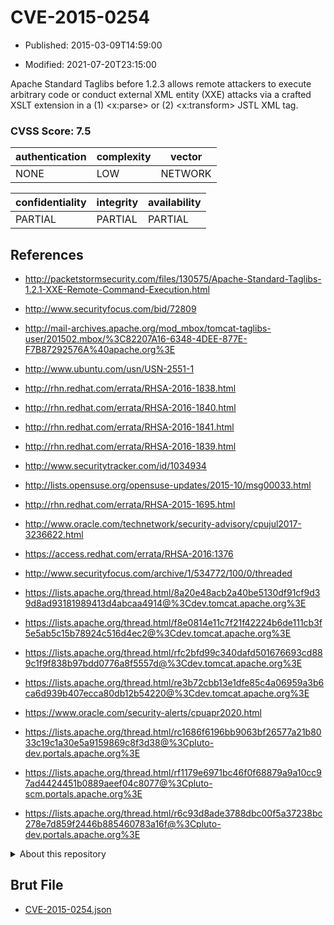 # CVE-2015-0254

- Published: 2015-03-09T14:59:00

- Modified: 2021-07-20T23:15:00

Apache Standard Taglibs before 1.2.3 allows remote attackers to execute arbitrary code or conduct external XML entity (XXE) attacks via a crafted XSLT extension in a (1) <x:parse> or (2) <x:transform> JSTL XML tag.

### CVSS Score: **7.5**

| authentication | complexity | vector |
| --- | --- | --- |
| NONE | LOW | NETWORK |

| confidentiality | integrity | availability |
| --- | --- | --- |
| PARTIAL | PARTIAL | PARTIAL |

## References

* http://packetstormsecurity.com/files/130575/Apache-Standard-Taglibs-1.2.1-XXE-Remote-Command-Execution.html

* http://www.securityfocus.com/bid/72809

* http://mail-archives.apache.org/mod_mbox/tomcat-taglibs-user/201502.mbox/%3C82207A16-6348-4DEE-877E-F7B87292576A%40apache.org%3E

* http://www.ubuntu.com/usn/USN-2551-1

* http://rhn.redhat.com/errata/RHSA-2016-1838.html

* http://rhn.redhat.com/errata/RHSA-2016-1840.html

* http://rhn.redhat.com/errata/RHSA-2016-1841.html

* http://rhn.redhat.com/errata/RHSA-2016-1839.html

* http://www.securitytracker.com/id/1034934

* http://lists.opensuse.org/opensuse-updates/2015-10/msg00033.html

* http://rhn.redhat.com/errata/RHSA-2015-1695.html

* http://www.oracle.com/technetwork/security-advisory/cpujul2017-3236622.html

* https://access.redhat.com/errata/RHSA-2016:1376

* http://www.securityfocus.com/archive/1/534772/100/0/threaded

* https://lists.apache.org/thread.html/8a20e48acb2a40be5130df91cf9d39d8ad93181989413d4abcaa4914@%3Cdev.tomcat.apache.org%3E

* https://lists.apache.org/thread.html/f8e0814e11c7f21f42224b6de111cb3f5e5ab5c15b78924c516d4ec2@%3Cdev.tomcat.apache.org%3E

* https://lists.apache.org/thread.html/rfc2bfd99c340dafd501676693cd889c1f9f838b97bdd0776a8f5557d@%3Cdev.tomcat.apache.org%3E

* https://lists.apache.org/thread.html/re3b72cbb13e1dfe85c4a06959a3b6ca6d939b407ecca80db12b54220@%3Cdev.tomcat.apache.org%3E

* https://www.oracle.com/security-alerts/cpuapr2020.html

* https://lists.apache.org/thread.html/rc1686f6196bb9063bf26577a21b8033c19c1a30e5a9159869c8f3d38@%3Cpluto-dev.portals.apache.org%3E

* https://lists.apache.org/thread.html/rf1179e6971bc46f0f68879a9a10cc97ad4424451b0889aeef04c8077@%3Cpluto-scm.portals.apache.org%3E

* https://lists.apache.org/thread.html/r6c93d8ade3788dbc00f5a37238bc278e7d859f2446b885460783a16f@%3Cpluto-dev.portals.apache.org%3E

<details>
<summary>About this repository</summary> 

  This repository is part of the project [Live Hack CVE](https://github.com/Live-Hack-CVE). Main website can be found [www.live-hack.org](https://www.live-hack.org) 
  
  Made by [Sn0wAlice](https://github.com/Sn0wAlice) for the people that care about security and need to have a feed of the latest CVEs. Hope you enjoy it, don't forget to star the repo and follow me on [Twitter](https://twitter.com/Sn0wAlice) and [Github](https://github.com/Sn0wAlice). And that is my [personnal website](https://www.alice-snow.me/)

  - [Home Page](https://github.com/Live-Hack-CVE)
  - [Framework](https://github.com/Live-Hack-CVE/cve-framework)
  - [CVE database](https://github.com/Live-Hack-CVE/full_database)
  - [Changelog](https://github.com/Live-Hack-CVE/Changelog)
</details>

## Brut File

* [CVE-2015-0254.json](https://raw.githubusercontent.com/Live-Hack-CVE/full_database/main/cves/2015/CVE-2015-0254.json)

